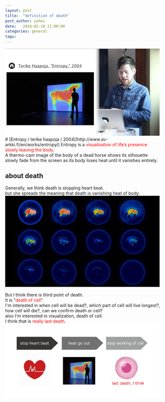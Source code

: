 ```yaml
---
layout: post
title:  "definition of death"
post_author: yohei
date:   2018-02-10 11:00:00
categories: general
tags: 
---
```



<img src="/images/entropy.png" width="500px">
# [Entropy / terike haapoja / 2004](http://www.av-arkki.fi/en/works/entropy/) 
Entropy is a <span style="color : red">visualisation of life’s presence slowly leaving the body</span>.<br> 
A thermo-cam image of the body of a dead horse shows its silhouette slowly fade from the screen as its body loses heat until it vanishes entirely.<br>

## about death
Generally, we think death is stopping heart beat.<br>
but she spreads the meaning that death is vanishing heat of body.<br>
<img src="/images/12death.jpg" width="500px"><br>


But I think there is third point of death.<br>
It is "<span style="color : red;">death of cell</span>".<br>
I'm interested in when cell will be dead?, which part of cell will live longest?, how cell will die?, can we confirm death or cell?<br>
also I'm interested in visualization, death of cell.<br>
I think that is <span style="color : red;">really last death</span>.<br>
<img src="/images/third_death.png" width="500px"><br>


